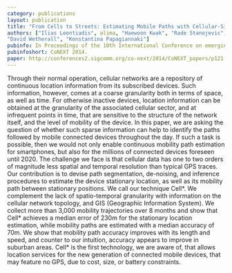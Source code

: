 ```yaml
---
category: publications
layout: publication
title: "From Cells to Streets: Estimating Mobile Paths with Cellular-Side Data"
authors: ["Ilias Leontiadis", alima, "Haewoon Kwak", "Rade Stanojevic",
"David Wetherall", "Konstantina Papagiannaki"]
pubinfo: In Proceedings of the 10th International Conference on emerging Networking EXperiments and Technologies (CoNEXT 2014).
pubinfoshort: CoNEXT 2014.
paper: http://conferences2.sigcomm.org/co-next/2014/CoNEXT_papers/p121.pdf
---
```

Through their normal operation, cellular networks are a repository of
continuous location information from its subscribed devices. Such
information, however, comes at a coarse granularity both in terms of
space, as well as time. For otherwise inactive devices, location
information can be obtained at the granularity of the associated
cellular sector, and at infrequent points in time, that are sensitive to
the structure of the network itself, and the level of mobility of the
device. In this paper, we are asking the question of whether such sparse
information can help to identify the paths followed by mobile
connected devices throughout the day. If such a task is possible, then
we would not only enable continuous mobility path estimation for
smartphones, but also for the millions of connected devices foreseen
until 2020.
The challenge we face is that cellular data has one to two orders of
magnitude less spatial and temporal resolution than typical GPS traces.
Our contribution is to devise path segmentation, de-noising, and
inference procedures to estimate the device stationary location, as well
as its mobility path between stationary positions. We call our technique
Cell\*. We complement the lack of spatio-temporal granularity with
information on the cellular network topology, and GIS (Geographic
Information System).
We collect more than 3,000 mobility trajectories over 8 months and show
that Cell\* achieves a median error of 230m for the stationary location
estimation, while mobility paths are estimated with a median accuracy of
70m. We show that mobility path accuracy improves with its length and
speed, and counter to our intuition, accuracy appears to improve in
suburban areas. Cell\* is the first technology, we are aware of, that
allows location services for the new generation of connected mobile
devices, that may feature no GPS, due to cost, size, or battery
constraints.
